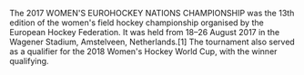 The 2017 WOMEN'S EUROHOCKEY NATIONS CHAMPIONSHIP was the 13th edition of the women's field hockey championship organised by the European Hockey Federation. It was held from 18–26 August 2017 in the Wagener Stadium, Amstelveen, Netherlands.[1] The tournament also served as a qualifier for the 2018 Women's Hockey World Cup, with the winner qualifying.
